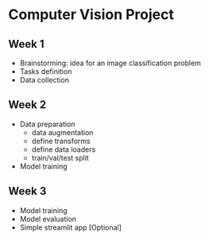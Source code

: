 # Computer Vision Project
## Week 1
- Brainstorming: idea for an image classification problem
- Tasks definition
- Data collection
## Week 2
- Data preparation
  - data augmentation 
  - define transforms
  - define data loaders
  - train/val/test split
- Model training
## Week 3
- Model training
- Model evaluation
- Simple streamlit app [Optional]